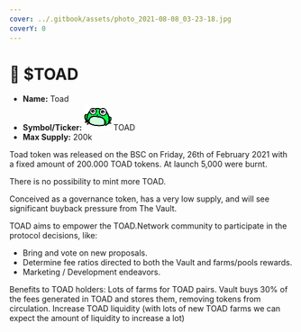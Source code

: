 ```yaml
---
cover: ../.gitbook/assets/photo_2021-08-08_03-23-18.jpg
coverY: 0
---
```


# 🐸 $TOAD

* **Name:** Toad
* **Symbol/Ticker:** ![](../.gitbook/assets/TOAD.symbol.svg) TOAD
* **Max Supply:** 200k

Toad token was released on the BSC on Friday, 26th of February 2021 with a fixed amount of 200.000 TOAD tokens. At launch 5,000 were burnt.

There is no possibility to mint more TOAD.

Conceived as a governance token, has a very low supply, and will see significant buyback pressure from The Vault.

TOAD aims to empower the TOAD.Network community to participate in the protocol decisions, like:

* Bring and vote on new proposals.
* Determine fee ratios directed to both the Vault and farms/pools rewards.
* Marketing / Development endeavors.

Benefits to TOAD holders: Lots of farms for TOAD pairs. Vault buys 30% of the fees generated in TOAD and stores them, removing tokens from circulation. Increase TOAD liquidity (with lots of new TOAD farms we can expect the amount of liquidity to increase a lot)

